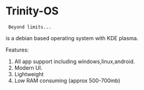 # Trinity-OS
     Beyond limits...
is a debian based operating system with KDE plasma.


Features:
1. All app support including windows,linux,android.
2. Modern UI.
3. Lightweight
4. Low RAM consuming (approx 500-700mb)

